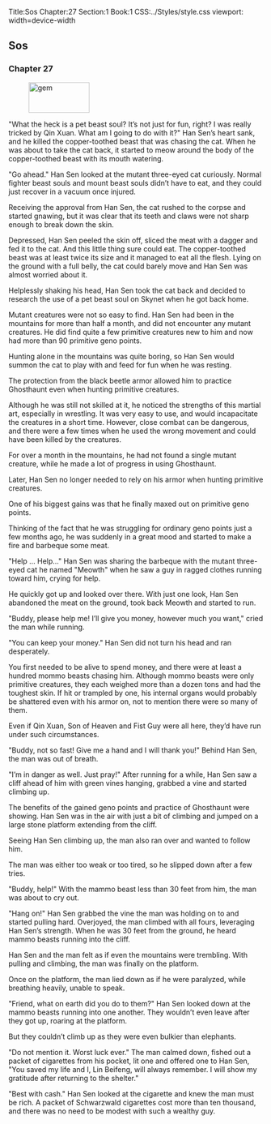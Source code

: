 Title:Sos
Chapter:27
Section:1
Book:1
CSS:../Styles/style.css
viewport: width=device-width

## Sos
### Chapter 27

<figure>
	<img src="../Images/gem.gif" alt="gem" id="gem" width="120" height="60" />
</figure>
  

"What the heck is a pet beast soul? It’s not just for fun, right? I was really tricked by Qin Xuan. What am I going to do with it?" Han Sen’s heart sank, and he killed the copper-toothed beast that was chasing the cat. When he was about to take the cat back, it started to meow around the body of the copper-toothed beast with its mouth watering.

"Go ahead." Han Sen looked at the mutant three-eyed cat curiously. Normal fighter beast souls and mount beast souls didn’t have to eat, and they could just recover in a vacuum once injured.

Receiving the approval from Han Sen, the cat rushed to the corpse and started gnawing, but it was clear that its teeth and claws were not sharp enough to break down the skin.

Depressed, Han Sen peeled the skin off, sliced the meat with a dagger and fed it to the cat. And this little thing sure could eat. The copper-toothed beast was at least twice its size and it managed to eat all the flesh. Lying on the ground with a full belly, the cat could barely move and Han Sen was almost worried about it.

Helplessly shaking his head, Han Sen took the cat back and decided to research the use of a pet beast soul on Skynet when he got back home.

Mutant creatures were not so easy to find. Han Sen had been in the mountains for more than half a month, and did not encounter any mutant creatures. He did find quite a few primitive creatures new to him and now had more than 90 primitive geno points.

Hunting alone in the mountains was quite boring, so Han Sen would summon the cat to play with and feed for fun when he was resting.

The protection from the black beetle armor allowed him to practice Ghosthaunt even when hunting primitive creatures.

Although he was still not skilled at it, he noticed the strengths of this martial art, especially in wrestling. It was very easy to use, and would incapacitate the creatures in a short time. However, close combat can be dangerous, and there were a few times when he used the wrong movement and could have been killed by the creatures.

For over a month in the mountains, he had not found a single mutant creature, while he made a lot of progress in using Ghosthaunt.

Later, Han Sen no longer needed to rely on his armor when hunting primitive creatures.

One of his biggest gains was that he finally maxed out on primitive geno points.

Thinking of the fact that he was struggling for ordinary geno points just a few months ago, he was suddenly in a great mood and started to make a fire and barbeque some meat.

"Help ... Help..." Han Sen was sharing the barbeque with the mutant three-eyed cat he named "Meowth" when he saw a guy in ragged clothes running toward him, crying for help.

He quickly got up and looked over there. With just one look, Han Sen abandoned the meat on the ground, took back Meowth and started to run.

"Buddy, please help me! I’ll give you money, however much you want," cried the man while running.

"You can keep your money." Han Sen did not turn his head and ran desperately.

You first needed to be alive to spend money, and there were at least a hundred mommo beasts chasing him. Although mommo beasts were only primitive creatures, they each weighed more than a dozen tons and had the toughest skin. If hit or trampled by one, his internal organs would probably be shattered even with his armor on, not to mention there were so many of them.

Even if Qin Xuan, Son of Heaven and Fist Guy were all here, they’d have run under such circumstances.

"Buddy, not so fast! Give me a hand and I will thank you!" Behind Han Sen, the man was out of breath.

"I’m in danger as well. Just pray!" After running for a while, Han Sen saw a cliff ahead of him with green vines hanging, grabbed a vine and started climbing up.

The benefits of the gained geno points and practice of Ghosthaunt were showing. Han Sen was in the air with just a bit of climbing and jumped on a large stone platform extending from the cliff.

Seeing Han Sen climbing up, the man also ran over and wanted to follow him.

The man was either too weak or too tired, so he slipped down after a few tries.

"Buddy, help!" With the mammo beast less than 30 feet from him, the man was about to cry out.

"Hang on!" Han Sen grabbed the vine the man was holding on to and started pulling hard. Overjoyed, the man climbed with all fours, leveraging Han Sen’s strength. When he was 30 feet from the ground, he heard mammo beasts running into the cliff.

Han Sen and the man felt as if even the mountains were trembling. With pulling and climbing, the man was finally on the platform.

Once on the platform, the man lied down as if he were paralyzed, while breathing heavily, unable to speak.

"Friend, what on earth did you do to them?" Han Sen looked down at the mammo beasts running into one another. They wouldn’t even leave after they got up, roaring at the platform.

But they couldn’t climb up as they were even bulkier than elephants.

"Do not mention it. Worst luck ever." The man calmed down, fished out a packet of cigarettes from his pocket, lit one and offered one to Han Sen, "You saved my life and I, Lin Beifeng, will always remember. I will show my gratitude after returning to the shelter."

"Best with cash." Han Sen looked at the cigarette and knew the man must be rich. A packet of Schwarzwald cigarettes cost more than ten thousand, and there was no need to be modest with such a wealthy guy.